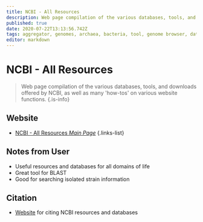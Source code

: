 ```yaml
---
title: NCBI - All Resources
description: Web page compilation of the various databases, tools, and downloads offered by NCBI, as well as many 'how-tos' on various website functions.
published: true
date: 2020-07-22T13:13:56.742Z
tags: aggregator, genomes, archaea, bacteria, tool, genome browser, data capture, resource center, database, browser, eukaryota, library
editor: markdown
---
```


# NCBI - All Resources

> Web page compilation of the various databases, tools, and downloads offered by NCBI, as well as many 'how-tos' on various website functions.
{.is-info}



## Website
- [NCBI - All Resources *Main Page*](https://www.ncbi.nlm.nih.gov/guide/all/#howto)
{.links-list}

## Notes from User
- Useful resources and databases for all domains of life
- Great tool for BLAST
- Good for searching isolated strain information 

## Citation
- [Website](https://support.nlm.nih.gov/knowledgebase/article/KA-03391/en-us) for citing NCBI resources and databases 